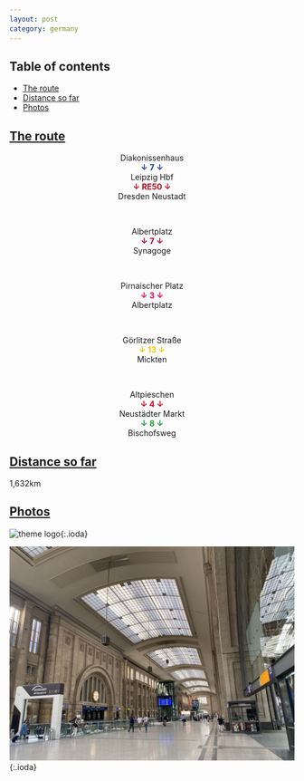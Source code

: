 ```yaml
---
layout: post
category: germany
---
```



## Table of contents
- [The route](#the-route)
- [Distance so far](#distance-so-far)
- [Photos](#photos)


## [The route](#the-route)

<center> Diakonissenhaus </center>

<center> <span style="color:#213a8f "> <b> ↓ 7 ↓ </b> </span> </center>

<center> Leipzig Hbf </center>

<center> <span style="color:#b60d1c "> <b> ↓ RE50 ↓ </b> </span> </center>

<center> Dresden Neustadt </center>

<span> <br> </span>

<center> Albertplatz </center>

<center> <span style="color:#9e0234 "> <b> ↓ 7 ↓ </b> </span> </center>

<center> Synagoge </center>

<span> <br> </span>

<center> Pirnaischer Platz </center>

<center> <span style="color:#e5005a "> <b> ↓ 3 ↓ </b> </span> </center>

<center> Albertplatz </center>

<span> <br> </span>

<center> Görlitzer Straße</center>

<center> <span style="color:#fdc300 "> <b> ↓ 13 ↓ </b> </span> </center>

<center> Mickten </center>

<span> <br> </span>

<center> Altpieschen </center>

<center> <span style="color:#c9061a "> <b> ↓ 4 ↓ </b> </span> </center>

<center> Neustädter Markt </center>

<center> <span style="color:#229133 "> <b> ↓ 8 ↓ </b> </span> </center>

<center> Bischofsweg </center>


## [Distance so far](#distance-so-far)

1,632km

## [Photos](#photos)

![theme logo](pictures/leipzig_hbf_1.JPG){:.ioda}

![theme logo](pictures/leipzig_hbf_2.JPG){:.ioda}









